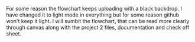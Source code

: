 For some reason the flowchart keeps uploading with a black backdrop. I have changed it to light mode in everything but for some reason github won't keep it light. 
I will sumbit the flowchart, that can be read more clearly through canvas along with the project 2 files, documentation and check off sheet.
